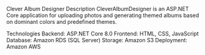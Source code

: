 Clever Album Designer
Description
CleverAlbumDesigner is an ASP.NET Core application for uploading photos and generating themed albums based on dominant colors and predefined themes.

Technologies
Backend: ASP.NET Core 8.0
Frontend: HTML, CSS, JavaScript
Database: Amazon RDS (SQL Server)
Storage: Amazon S3
Deployment: Amazon AWS

